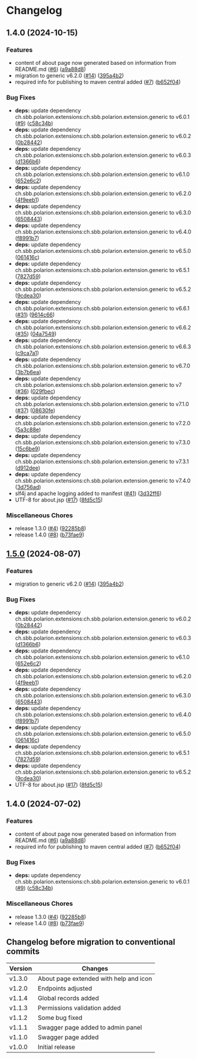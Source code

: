# Changelog

## 1.4.0 (2024-10-15)


### Features

* content of about page now generated based on information from README.md ([#6](https://github.com/snowflake107/repo-12/issues/6)) ([a9a88d8](https://github.com/snowflake107/repo-12/commit/a9a88d8d43e6c19cc1261b2e56817c26b42cf923))
* migration to generic v6.2.0 ([#14](https://github.com/snowflake107/repo-12/issues/14)) ([395a4b2](https://github.com/snowflake107/repo-12/commit/395a4b22d3a44eee0ad37670ff7b2221eec2095d))
* required info for publishing to maven central added ([#7](https://github.com/snowflake107/repo-12/issues/7)) ([b652f04](https://github.com/snowflake107/repo-12/commit/b652f04f03d5fc96a8c7ac2e448f4992cdc1ae33))


### Bug Fixes

* **deps:** update dependency ch.sbb.polarion.extensions:ch.sbb.polarion.extension.generic to v6.0.1 ([#9](https://github.com/snowflake107/repo-12/issues/9)) ([c58c34b](https://github.com/snowflake107/repo-12/commit/c58c34b71f219e5e9bc3b428dd51f41af23b36f8))
* **deps:** update dependency ch.sbb.polarion.extensions:ch.sbb.polarion.extension.generic to v6.0.2 ([0b28442](https://github.com/snowflake107/repo-12/commit/0b28442bdb32f85cc892cbd297ef68f61acc89b6))
* **deps:** update dependency ch.sbb.polarion.extensions:ch.sbb.polarion.extension.generic to v6.0.3 ([d1366b6](https://github.com/snowflake107/repo-12/commit/d1366b690a2567b0dcb21c1ffaa28c51acd89a13))
* **deps:** update dependency ch.sbb.polarion.extensions:ch.sbb.polarion.extension.generic to v6.1.0 ([652e6c2](https://github.com/snowflake107/repo-12/commit/652e6c28e58db87e03f8dfdf512d7b14cbefbfc0))
* **deps:** update dependency ch.sbb.polarion.extensions:ch.sbb.polarion.extension.generic to v6.2.0 ([4f9eeb1](https://github.com/snowflake107/repo-12/commit/4f9eeb1f9fd52ff6a230f147429f31d3740053ec))
* **deps:** update dependency ch.sbb.polarion.extensions:ch.sbb.polarion.extension.generic to v6.3.0 ([6508443](https://github.com/snowflake107/repo-12/commit/65084439d1af9a1b77695788f74508e4ccc3631b))
* **deps:** update dependency ch.sbb.polarion.extensions:ch.sbb.polarion.extension.generic to v6.4.0 ([f8991b7](https://github.com/snowflake107/repo-12/commit/f8991b797719434cbc22e09268dd0183086cf02a))
* **deps:** update dependency ch.sbb.polarion.extensions:ch.sbb.polarion.extension.generic to v6.5.0 ([061416c](https://github.com/snowflake107/repo-12/commit/061416c31527e7adbb26b09cdbe0a4332c7c2be6))
* **deps:** update dependency ch.sbb.polarion.extensions:ch.sbb.polarion.extension.generic to v6.5.1 ([7827d59](https://github.com/snowflake107/repo-12/commit/7827d5946c7a4d3f990c4b2a5800a6e8bee8d24c))
* **deps:** update dependency ch.sbb.polarion.extensions:ch.sbb.polarion.extension.generic to v6.5.2 ([9cdea30](https://github.com/snowflake107/repo-12/commit/9cdea303662f7e70f3aeb86b37ce82568881c38d))
* **deps:** update dependency ch.sbb.polarion.extensions:ch.sbb.polarion.extension.generic to v6.6.1 ([#31](https://github.com/snowflake107/repo-12/issues/31)) ([9614c66](https://github.com/snowflake107/repo-12/commit/9614c667912fbf40ce6634e1878dbaf9fe493ed8))
* **deps:** update dependency ch.sbb.polarion.extensions:ch.sbb.polarion.extension.generic to v6.6.2 ([#35](https://github.com/snowflake107/repo-12/issues/35)) ([04a7549](https://github.com/snowflake107/repo-12/commit/04a75499746ccc91f2a6e6e24d5b87486b9798d5))
* **deps:** update dependency ch.sbb.polarion.extensions:ch.sbb.polarion.extension.generic to v6.6.3 ([c9ca7a1](https://github.com/snowflake107/repo-12/commit/c9ca7a151324535b62873f6e5f4532b3088b3396))
* **deps:** update dependency ch.sbb.polarion.extensions:ch.sbb.polarion.extension.generic to v6.7.0 ([3b7b6ea](https://github.com/snowflake107/repo-12/commit/3b7b6ea6e72f563787cee9e19ff4e42046570cf1))
* **deps:** update dependency ch.sbb.polarion.extensions:ch.sbb.polarion.extension.generic to v7 ([#36](https://github.com/snowflake107/repo-12/issues/36)) ([029fbec](https://github.com/snowflake107/repo-12/commit/029fbeca2a811bb0396d3b60c0c70b045fdbb59c))
* **deps:** update dependency ch.sbb.polarion.extensions:ch.sbb.polarion.extension.generic to v7.1.0 ([#37](https://github.com/snowflake107/repo-12/issues/37)) ([08630fe](https://github.com/snowflake107/repo-12/commit/08630fe537d84ed9025c33ce7c9de31091b7f2dd))
* **deps:** update dependency ch.sbb.polarion.extensions:ch.sbb.polarion.extension.generic to v7.2.0 ([5a3c88e](https://github.com/snowflake107/repo-12/commit/5a3c88e7c26a0c04f515cd29a0070781942747f0))
* **deps:** update dependency ch.sbb.polarion.extensions:ch.sbb.polarion.extension.generic to v7.3.0 ([15c6be9](https://github.com/snowflake107/repo-12/commit/15c6be9fc93f6278dfde32eb20c58e5988fcbce3))
* **deps:** update dependency ch.sbb.polarion.extensions:ch.sbb.polarion.extension.generic to v7.3.1 ([d912dee](https://github.com/snowflake107/repo-12/commit/d912dee1037fc26be281176a5e5ace89f3e87297))
* **deps:** update dependency ch.sbb.polarion.extensions:ch.sbb.polarion.extension.generic to v7.4.0 ([3d756ad](https://github.com/snowflake107/repo-12/commit/3d756ad468ffc2f6dde4c38b82431759ef4878aa))
* slf4j and apache logging added to manifest ([#41](https://github.com/snowflake107/repo-12/issues/41)) ([3d32ff6](https://github.com/snowflake107/repo-12/commit/3d32ff63f378878c13bb03657dbcb63f288e4889))
* UTF-8 for about.jsp ([#17](https://github.com/snowflake107/repo-12/issues/17)) ([8fd5c15](https://github.com/snowflake107/repo-12/commit/8fd5c151858fd3a915c6ced7e8a582505c1fc7b8))


### Miscellaneous Chores

* release 1.3.0 ([#4](https://github.com/snowflake107/repo-12/issues/4)) ([92285b8](https://github.com/snowflake107/repo-12/commit/92285b8565ad499cbb7aca9d5f3ecd2058260fd1))
* release 1.4.0 ([#8](https://github.com/snowflake107/repo-12/issues/8)) ([b73fae9](https://github.com/snowflake107/repo-12/commit/b73fae91fb0cefa94396c4086a3a80083b510e08))

## [1.5.0](https://github.com/SchweizerischeBundesbahnen/ch.sbb.polarion.extension.api-extender/compare/v1.4.0...v1.5.0) (2024-08-07)


### Features

* migration to generic v6.2.0 ([#14](https://github.com/SchweizerischeBundesbahnen/ch.sbb.polarion.extension.api-extender/issues/14)) ([395a4b2](https://github.com/SchweizerischeBundesbahnen/ch.sbb.polarion.extension.api-extender/commit/395a4b22d3a44eee0ad37670ff7b2221eec2095d))


### Bug Fixes

* **deps:** update dependency ch.sbb.polarion.extensions:ch.sbb.polarion.extension.generic to v6.0.2 ([0b28442](https://github.com/SchweizerischeBundesbahnen/ch.sbb.polarion.extension.api-extender/commit/0b28442bdb32f85cc892cbd297ef68f61acc89b6))
* **deps:** update dependency ch.sbb.polarion.extensions:ch.sbb.polarion.extension.generic to v6.0.3 ([d1366b6](https://github.com/SchweizerischeBundesbahnen/ch.sbb.polarion.extension.api-extender/commit/d1366b690a2567b0dcb21c1ffaa28c51acd89a13))
* **deps:** update dependency ch.sbb.polarion.extensions:ch.sbb.polarion.extension.generic to v6.1.0 ([652e6c2](https://github.com/SchweizerischeBundesbahnen/ch.sbb.polarion.extension.api-extender/commit/652e6c28e58db87e03f8dfdf512d7b14cbefbfc0))
* **deps:** update dependency ch.sbb.polarion.extensions:ch.sbb.polarion.extension.generic to v6.2.0 ([4f9eeb1](https://github.com/SchweizerischeBundesbahnen/ch.sbb.polarion.extension.api-extender/commit/4f9eeb1f9fd52ff6a230f147429f31d3740053ec))
* **deps:** update dependency ch.sbb.polarion.extensions:ch.sbb.polarion.extension.generic to v6.3.0 ([6508443](https://github.com/SchweizerischeBundesbahnen/ch.sbb.polarion.extension.api-extender/commit/65084439d1af9a1b77695788f74508e4ccc3631b))
* **deps:** update dependency ch.sbb.polarion.extensions:ch.sbb.polarion.extension.generic to v6.4.0 ([f8991b7](https://github.com/SchweizerischeBundesbahnen/ch.sbb.polarion.extension.api-extender/commit/f8991b797719434cbc22e09268dd0183086cf02a))
* **deps:** update dependency ch.sbb.polarion.extensions:ch.sbb.polarion.extension.generic to v6.5.0 ([061416c](https://github.com/SchweizerischeBundesbahnen/ch.sbb.polarion.extension.api-extender/commit/061416c31527e7adbb26b09cdbe0a4332c7c2be6))
* **deps:** update dependency ch.sbb.polarion.extensions:ch.sbb.polarion.extension.generic to v6.5.1 ([7827d59](https://github.com/SchweizerischeBundesbahnen/ch.sbb.polarion.extension.api-extender/commit/7827d5946c7a4d3f990c4b2a5800a6e8bee8d24c))
* **deps:** update dependency ch.sbb.polarion.extensions:ch.sbb.polarion.extension.generic to v6.5.2 ([9cdea30](https://github.com/SchweizerischeBundesbahnen/ch.sbb.polarion.extension.api-extender/commit/9cdea303662f7e70f3aeb86b37ce82568881c38d))
* UTF-8 for about.jsp ([#17](https://github.com/SchweizerischeBundesbahnen/ch.sbb.polarion.extension.api-extender/issues/17)) ([8fd5c15](https://github.com/SchweizerischeBundesbahnen/ch.sbb.polarion.extension.api-extender/commit/8fd5c151858fd3a915c6ced7e8a582505c1fc7b8))

## 1.4.0 (2024-07-02)


### Features

* content of about page now generated based on information from README.md ([#6](https://github.com/SchweizerischeBundesbahnen/ch.sbb.polarion.extension.api-extender/issues/6)) ([a9a88d8](https://github.com/SchweizerischeBundesbahnen/ch.sbb.polarion.extension.api-extender/commit/a9a88d8d43e6c19cc1261b2e56817c26b42cf923))
* required info for publishing to maven central added ([#7](https://github.com/SchweizerischeBundesbahnen/ch.sbb.polarion.extension.api-extender/issues/7)) ([b652f04](https://github.com/SchweizerischeBundesbahnen/ch.sbb.polarion.extension.api-extender/commit/b652f04f03d5fc96a8c7ac2e448f4992cdc1ae33))


### Bug Fixes

* **deps:** update dependency ch.sbb.polarion.extensions:ch.sbb.polarion.extension.generic to v6.0.1 ([#9](https://github.com/SchweizerischeBundesbahnen/ch.sbb.polarion.extension.api-extender/issues/9)) ([c58c34b](https://github.com/SchweizerischeBundesbahnen/ch.sbb.polarion.extension.api-extender/commit/c58c34b71f219e5e9bc3b428dd51f41af23b36f8))


### Miscellaneous Chores

* release 1.3.0 ([#4](https://github.com/SchweizerischeBundesbahnen/ch.sbb.polarion.extension.api-extender/issues/4)) ([92285b8](https://github.com/SchweizerischeBundesbahnen/ch.sbb.polarion.extension.api-extender/commit/92285b8565ad499cbb7aca9d5f3ecd2058260fd1))
* release 1.4.0 ([#8](https://github.com/SchweizerischeBundesbahnen/ch.sbb.polarion.extension.api-extender/issues/8)) ([b73fae9](https://github.com/SchweizerischeBundesbahnen/ch.sbb.polarion.extension.api-extender/commit/b73fae91fb0cefa94396c4086a3a80083b510e08))

## Changelog before migration to conventional commits

| Version | Changes                                |
|---------|----------------------------------------|
| v1.3.0  | About page extended with help and icon |
| v1.2.0  | Endpoints adjusted                     |
| v1.1.4  | Global records added                   |
| v1.1.3  | Permissions validation added           |
| v1.1.2  | Some bug fixed                         |
| v1.1.1  | Swagger page added to admin panel      |
| v1.1.0  | Swagger page added                     |
| v1.0.0  | Initial release                        |

